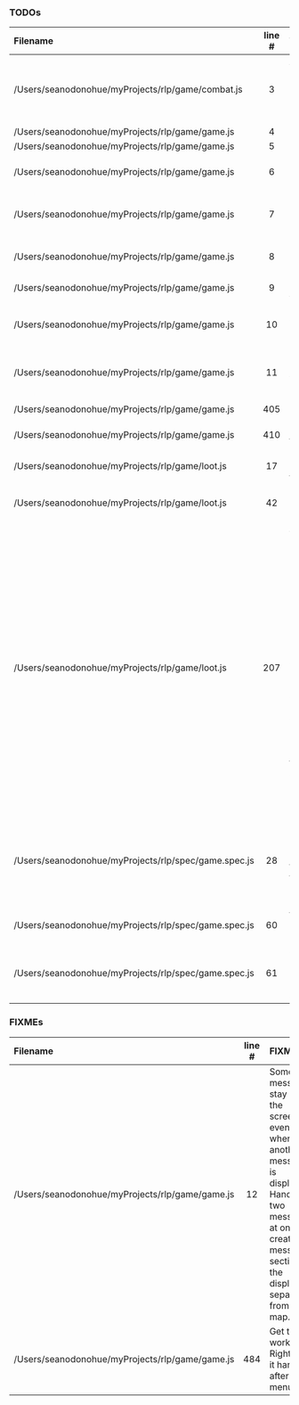 ### TODOs
| Filename | line # | TODO
|:------|:------:|:------
| /Users/seanodonohue/myProjects/rlp/game/combat.js | 3 | Add potential to miss based on attacker's sight/speed and defender's speed/defense.
| /Users/seanodonohue/myProjects/rlp/game/game.js | 4 | Savegame
| /Users/seanodonohue/myProjects/rlp/game/game.js | 5 | Menu
| /Users/seanodonohue/myProjects/rlp/game/game.js | 6 | Combat works (player/mobs can die)
| /Users/seanodonohue/myProjects/rlp/game/game.js | 7 | FOV computation for player char (fog of war)
| /Users/seanodonohue/myProjects/rlp/game/game.js | 8 | FOV computation for mobs
| /Users/seanodonohue/myProjects/rlp/game/game.js | 9 | More variation in AI
| /Users/seanodonohue/myProjects/rlp/game/game.js | 10 | Lighting, affected by character's sight stat
| /Users/seanodonohue/myProjects/rlp/game/game.js | 11 | Extract everything to do with map into its own module.
| /Users/seanodonohue/myProjects/rlp/game/game.js | 405 | Extract into module.
| /Users/seanodonohue/myProjects/rlp/game/game.js | 410 | Break into functions
| /Users/seanodonohue/myProjects/rlp/game/loot.js | 17 | Find a way to include this in the table below.
| /Users/seanodonohue/myProjects/rlp/game/loot.js | 42 | Extract into a JSON file or summat.
| /Users/seanodonohue/myProjects/rlp/game/loot.js | 207 | Add ability to have effects that stack in procedurally generated items. So, an item will be made with a prefix and postfix (i.e. "The Lightning-Quick Dagger of Bloodletting"), and the prefix effects (i.e. +2 to speed) will be added to the default effects and the postfix effects (i.e. +2 to damage). Use common.extends for this and have a function that creates rare procedurally-generated items.
| /Users/seanodonohue/myProjects/rlp/spec/game.spec.js | 28 | create mockEntity to put in mochaHelper.js to help with testing entities here and in the entity spec.
| /Users/seanodonohue/myProjects/rlp/spec/game.spec.js | 60 | find a way to mock keypress events (stdin?)
| /Users/seanodonohue/myProjects/rlp/spec/game.spec.js | 61 | add sinon to stub out methonds like stdout to see if they are called as needed.

### FIXMEs
| Filename | line # | FIXME
|:------|:------:|:------
| /Users/seanodonohue/myProjects/rlp/game/game.js | 12 | Some messages stay on the screen even when another message is displayed. Handle two messages at once or create a message section of the display, separate from the map.
| /Users/seanodonohue/myProjects/rlp/game/game.js | 484 | Get this to work. Right now it hangs after the menu.